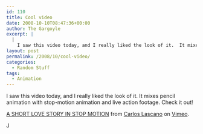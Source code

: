 ```yaml
---
id: 110
title: Cool video
date: 2008-10-10T08:47:36+00:00
author: The Gargoyle
excerpt: |
  |
    I saw this video today, and I really liked the look of it.  It mixes pencil animation with stop-motion animation and live action footage.  Check it out!
layout: post
permalink: /2008/10/cool-video/
categories:
  - Random Stuff
tags:
  - Animation
---
```

I saw this video today, and I really liked the look of it. It mixes pencil animation with stop-motion animation and live action footage. Check it out!

[A SHORT LOVE STORY IN STOP MOTION](http://vimeo.com/877053) from [Carlos Lascano](http://vimeo.com/carloslascano) on [Vimeo](http://vimeo.com).

J
